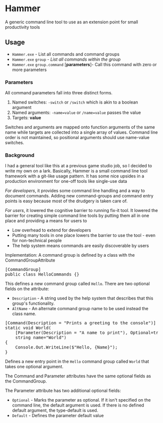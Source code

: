 # Hammer
A generic command line tool to use as an extension point for small productivity tools

## Usage
* `Hammer.exe` - List all commands and command groups
* `Hammer.exe`  `group` - *List all commands within the group*
* `Hammer.exe`  `group.command` [**parameters**]- Call this command with zero or more parameters

### Parameters
All command parameters fall into three distinct forms. 
1. Named switches: `-switch` or `/switch` which is akin to a boolean argument
1. Named arguments: `-name=value` or `/name=value` passes the value 
1. Targets: **value**

Switches and arguments are mapped onto function arguments of the same name while targets are collected into a single array of values. Command line order is not maintained, so positional arguments should use name-value switches.

### Background
I had a general tool like this at a previous game studio job, so I decided to write my own on a lark. Basically, Hammer is a small command line tool framework with a git-like usage pattern. It has some nice upsides in a production environment for one-off tools like single-use data

*For developers*, it provides some command line handling and a way to document commands. Adding new command-groups and command entry points is easy because most of the drudgery is taken care of.

*For users*, it lowered the cognitive barrier to running fix-it tool. 
It lowered the barrier for creating simple command line tools by putting them all in one place and providing a means for users to 


+ Low overhead to extend for developers
+ Putting many tools in one place lowers the barrier to use the tool - even for non-technical people
+ The help system means commands are easily discoverable by users



Implementation:
A command group is defined by a class with the CommandGroupAttribute
<pre>[CommandGroup]
public class HelloCommands {}
</pre>

This defines a new command group called `Hello`. There are two optional fields on the attribute:
* `Description` - A string used by the help system that describes that this group's functionality.
* `AltName` - An alternate command group name to be used instead the class name.

<pre>[Command(Description = "Prints a greeting to the console")]
static void World(
    [Parameter(Description = "A name to print"), Optional=true]
    string name="World")
{
    Console.Out.WriteLine($"Hello, {Name}");
}
</pre>

Defines a new entry point in the `Hello` command group called `World` that takes one optional argument.

The Command and Parameter attributes have the same optional fields as the CommandGroup.

The Parameter attribute has two additional optional fields:
* `Optional` - Marks the parameter as optional. If it isn't specified on the command line, the default argument is used. If there is no defined default argument, the type-default is used.
* `Default` - Defines the parameter default value

